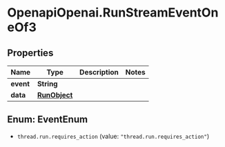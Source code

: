 # OpenapiOpenai.RunStreamEventOneOf3

## Properties

Name | Type | Description | Notes
------------ | ------------- | ------------- | -------------
**event** | **String** |  | 
**data** | [**RunObject**](RunObject.md) |  | 



## Enum: EventEnum


* `thread.run.requires_action` (value: `"thread.run.requires_action"`)




